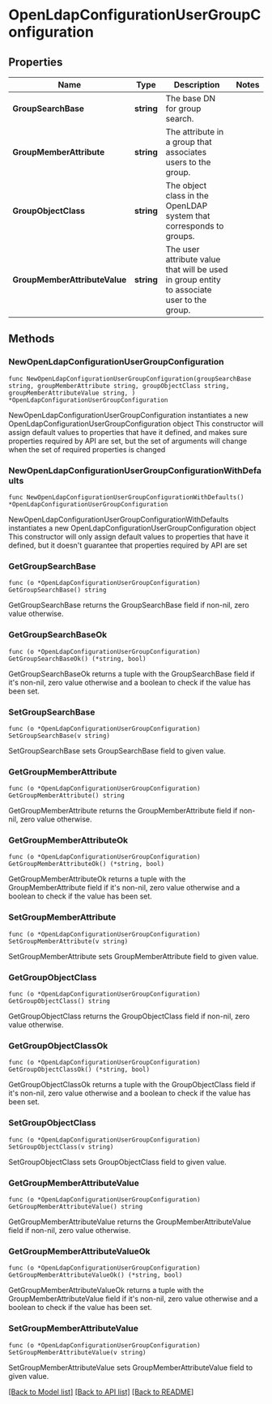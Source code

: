 # OpenLdapConfigurationUserGroupConfiguration

## Properties

Name | Type | Description | Notes
------------ | ------------- | ------------- | -------------
**GroupSearchBase** | **string** | The base DN for group search.  | 
**GroupMemberAttribute** | **string** | The attribute in a group that associates users to the group.  | 
**GroupObjectClass** | **string** | The object class in the OpenLDAP system that corresponds to groups.  | 
**GroupMemberAttributeValue** | **string** | The user attribute value that will be used in group entity to associate user to the group.  | 

## Methods

### NewOpenLdapConfigurationUserGroupConfiguration

`func NewOpenLdapConfigurationUserGroupConfiguration(groupSearchBase string, groupMemberAttribute string, groupObjectClass string, groupMemberAttributeValue string, ) *OpenLdapConfigurationUserGroupConfiguration`

NewOpenLdapConfigurationUserGroupConfiguration instantiates a new OpenLdapConfigurationUserGroupConfiguration object
This constructor will assign default values to properties that have it defined,
and makes sure properties required by API are set, but the set of arguments
will change when the set of required properties is changed

### NewOpenLdapConfigurationUserGroupConfigurationWithDefaults

`func NewOpenLdapConfigurationUserGroupConfigurationWithDefaults() *OpenLdapConfigurationUserGroupConfiguration`

NewOpenLdapConfigurationUserGroupConfigurationWithDefaults instantiates a new OpenLdapConfigurationUserGroupConfiguration object
This constructor will only assign default values to properties that have it defined,
but it doesn't guarantee that properties required by API are set

### GetGroupSearchBase

`func (o *OpenLdapConfigurationUserGroupConfiguration) GetGroupSearchBase() string`

GetGroupSearchBase returns the GroupSearchBase field if non-nil, zero value otherwise.

### GetGroupSearchBaseOk

`func (o *OpenLdapConfigurationUserGroupConfiguration) GetGroupSearchBaseOk() (*string, bool)`

GetGroupSearchBaseOk returns a tuple with the GroupSearchBase field if it's non-nil, zero value otherwise
and a boolean to check if the value has been set.

### SetGroupSearchBase

`func (o *OpenLdapConfigurationUserGroupConfiguration) SetGroupSearchBase(v string)`

SetGroupSearchBase sets GroupSearchBase field to given value.


### GetGroupMemberAttribute

`func (o *OpenLdapConfigurationUserGroupConfiguration) GetGroupMemberAttribute() string`

GetGroupMemberAttribute returns the GroupMemberAttribute field if non-nil, zero value otherwise.

### GetGroupMemberAttributeOk

`func (o *OpenLdapConfigurationUserGroupConfiguration) GetGroupMemberAttributeOk() (*string, bool)`

GetGroupMemberAttributeOk returns a tuple with the GroupMemberAttribute field if it's non-nil, zero value otherwise
and a boolean to check if the value has been set.

### SetGroupMemberAttribute

`func (o *OpenLdapConfigurationUserGroupConfiguration) SetGroupMemberAttribute(v string)`

SetGroupMemberAttribute sets GroupMemberAttribute field to given value.


### GetGroupObjectClass

`func (o *OpenLdapConfigurationUserGroupConfiguration) GetGroupObjectClass() string`

GetGroupObjectClass returns the GroupObjectClass field if non-nil, zero value otherwise.

### GetGroupObjectClassOk

`func (o *OpenLdapConfigurationUserGroupConfiguration) GetGroupObjectClassOk() (*string, bool)`

GetGroupObjectClassOk returns a tuple with the GroupObjectClass field if it's non-nil, zero value otherwise
and a boolean to check if the value has been set.

### SetGroupObjectClass

`func (o *OpenLdapConfigurationUserGroupConfiguration) SetGroupObjectClass(v string)`

SetGroupObjectClass sets GroupObjectClass field to given value.


### GetGroupMemberAttributeValue

`func (o *OpenLdapConfigurationUserGroupConfiguration) GetGroupMemberAttributeValue() string`

GetGroupMemberAttributeValue returns the GroupMemberAttributeValue field if non-nil, zero value otherwise.

### GetGroupMemberAttributeValueOk

`func (o *OpenLdapConfigurationUserGroupConfiguration) GetGroupMemberAttributeValueOk() (*string, bool)`

GetGroupMemberAttributeValueOk returns a tuple with the GroupMemberAttributeValue field if it's non-nil, zero value otherwise
and a boolean to check if the value has been set.

### SetGroupMemberAttributeValue

`func (o *OpenLdapConfigurationUserGroupConfiguration) SetGroupMemberAttributeValue(v string)`

SetGroupMemberAttributeValue sets GroupMemberAttributeValue field to given value.



[[Back to Model list]](../README.md#documentation-for-models) [[Back to API list]](../README.md#documentation-for-api-endpoints) [[Back to README]](../README.md)


